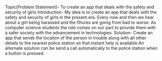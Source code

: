 Topic(Problem Statement)- To create an app that deals with the safety and security of girls
Introduction- My idea is to create an app that deals with the safety and security of girls in the present era. Every now and then we hear about a girl being harassed and the fihures are going from bad to worse. As computer science students the role comes on our part to provide them with a safer society with the advancement in technologies.
Solution- Create an app that sends the location of the person in trouble along with all other details to the nearest police station so that instant help is available.An alternate solution can be send a call automatically to the police station when a button is pressed.
